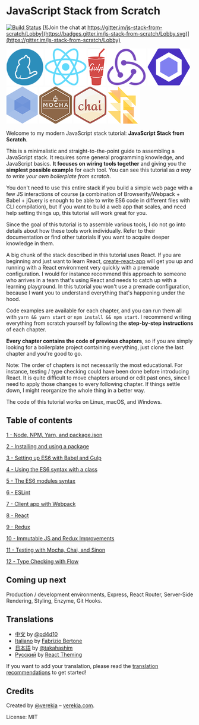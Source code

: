 # JavaScript Stack from Scratch

[![Build Status](https://travis-ci.org/verekia/js-stack-from-scratch.svg?branch=master)](https://travis-ci.org/verekia/js-stack-from-scratch) [![Join the chat at https://gitter.im/js-stack-from-scratch/Lobby](https://badges.gitter.im/js-stack-from-scratch/Lobby.svg)](https://gitter.im/js-stack-from-scratch/Lobby)

[![Yarn](/img/yarn.png)](https://yarnpkg.com/)
[![React](/img/react.png)](https://facebook.github.io/react/)
[![Gulp](/img/gulp.png)](http://gulpjs.com/)
[![Redux](/img/redux.png)](http://redux.js.org/)
[![ESLint](/img/eslint.png)](http://eslint.org/)
[![Webpack](/img/webpack.png)](https://webpack.github.io/)
[![Mocha](/img/mocha.png)](https://mochajs.org/)
[![Chai](/img/chai.png)](http://chaijs.com/)
[![Flow](/img/flow.png)](https://flowtype.org/)

Welcome to my modern JavaScript stack tutorial: **JavaScript Stack from Scratch**.

This is a minimalistic and straight-to-the-point guide to assembling a JavaScript stack. It requires some general programming knowledge, and JavaScript basics. **It focuses on wiring tools together** and giving you the **simplest possible example** for each tool. You can see this tutorial as *a way to write your own boilerplate from scratch*.

You don't need to use this entire stack if you build a simple web page with a few JS interactions of course (a combination of Browserify/Webpack + Babel + jQuery is enough to be able to write ES6 code in different files with CLI compilation), but if you want to build a web app that scales, and need help setting things up, this tutorial will work great for you.

Since the goal of this tutorial is to assemble various tools, I do not go into details about how these tools work individually. Refer to their documentation or find other tutorials if you want to acquire deeper knowledge in them.

A big chunk of the stack described in this tutorial uses React. If you are beginning and just want to learn React, [create-react-app](https://github.com/facebookincubator/create-react-app) will get you up and running with a React environment very quickly with a premade configuration. I would for instance recommend this approach to someone who arrives in a team that's using React and needs to catch up with a learning playground. In this tutorial you won't use a premade configuration, because I want you to understand everything that's happening under the hood.

Code examples are available for each chapter, and you can run them all with `yarn && yarn start` or `npm install && npm start`. I recommend writing everything from scratch yourself by following the **step-by-step instructions** of each chapter.

**Every chapter contains the code of previous chapters**, so if you are simply looking for a boilerplate project containing everything, just clone the last chapter and you're good to go.

Note: The order of chapters is not necessarily the most educational. For instance, testing / type checking could have been done before introducing React. It is quite difficult to move chapters around or edit past ones, since I need to apply those changes to every following chapter. If things settle down, I might reorganize the whole thing in a better way.

The code of this tutorial works on Linux, macOS, and Windows.

## Table of contents

[1 - Node, NPM, Yarn, and package.json](/tutorial/1-node-npm-yarn-package-json)

[2 - Installing and using a package](/tutorial/2-packages)

[3 - Setting up ES6 with Babel and Gulp](/tutorial/3-es6-babel-gulp)

[4 - Using the ES6 syntax with a class](/tutorial/4-es6-syntax-class)

[5 - The ES6 modules syntax](/tutorial/5-es6-modules-syntax)

[6 - ESLint](/tutorial/6-eslint)

[7 - Client app with Webpack](/tutorial/7-client-webpack)

[8 - React](/tutorial/8-react)

[9 - Redux](/tutorial/9-redux)

[10 - Immutable JS and Redux Improvements](/tutorial/10-immutable-redux-improvements)

[11 - Testing with Mocha, Chai, and Sinon](/tutorial/11-testing-mocha-chai-sinon)

[12 - Type Checking with Flow](/tutorial/12-flow)

## Coming up next

Production / development environments, Express, React Router, Server-Side Rendering, Styling, Enzyme, Git Hooks.

## Translations

- [中文](https://github.com/pd4d10/js-stack-from-scratch) by [@pd4d10](http://github.com/pd4d10)
- [Italiano](https://github.com/fbertone/js-stack-from-scratch) by [Fabrizio Bertone](https://github.com/fbertone)
- [日本語](https://github.com/takahashim/js-stack-from-scratch) by [@takahashim](https://github.com/takahashim)
- [Русский](https://github.com/UsulPro/js-stack-from-scratch) by [React Theming](https://github.com/sm-react/react-theming)

If you want to add your translation, please read the [translation recommendations](/how-to-translate.md) to get started!

## Credits

Created by [@verekia](https://twitter.com/verekia) – [verekia.com](http://verekia.com/).

License: MIT
